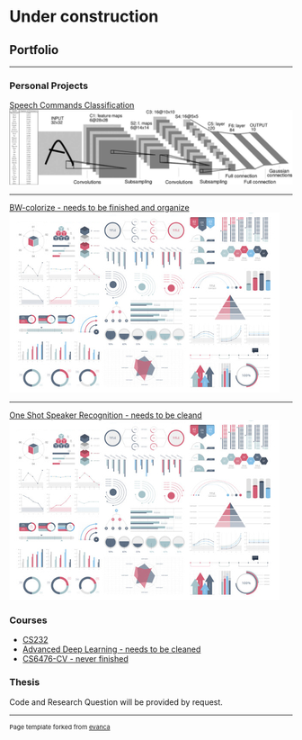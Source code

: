 # Under construction

## Portfolio

---

### Personal Projects

[Speech Commands Classification](https://github.com/itamar-saraf/Speech-Commands-Classification)
<img src="images/spc.png?raw=true"/>

---
[BW-colorize - needs to be finished and organize](https://github.com/itamar-saraf/BW-colorize)
<img src="images/dummy_thumbnail.jpg?raw=true"/>

---

[One Shot Speaker Recognition - needs to be cleand](https://github.com/itamar-saraf/speaker-recognition-one-shot)
<img src="images/dummy_thumbnail.jpg?raw=true"/>


### Courses

- [CS232](https://github.com/itamar-saraf/cs231n)
- [Advanced Deep Learning - needs to be cleaned](https://drive.google.com/drive/folders/1mWchzHs6gynNr9jftDwBmUsQ1ZNsT1V5)
- [CS6476-CV - never finished](https://github.com/itamar-saraf/CS6476-CV)


### Thesis

Code and Research Question will be provided by request.


---
<p style="font-size:11px">Page template forked from <a href="https://github.com/evanca/quick-portfolio">evanca</a></p>
<!-- Remove above link if you don't want to attibute -->
